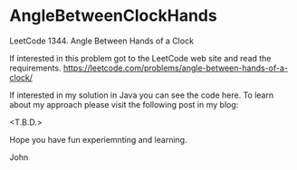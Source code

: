 # AngleBetweenClockHands
LeetCode 1344. Angle Between Hands of a Clock

If interested in this problem got to the LeetCode web site and read the requirements.
https://leetcode.com/problems/angle-between-hands-of-a-clock/

If interested in my solution in Java you can see the code here.
To learn about my approach please visit the following post in my blog:

<T.B.D.>

Hope you have fun experiemnting and learning.

John
